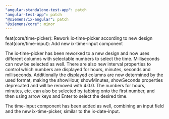 ```yaml
---
"angular-standalone-test-app": patch
"angular-test-app": patch
"@siemens/ix-angular": patch
"@siemens/core": minor
---
```


feat(core/time-picker): Rework ix-time-picker according to new design
feat(core/time-input): Add new ix-time-input component

The ix-time-picker has been reworked to a new design and now uses different columns with selectable numbers to select the time. Milliseconds can now be selected as well.
There are also new interval properties to control which numbers are displayed for hours, minutes, seconds and milliseconds.
Additionally the displayed columns are now determined by the used format, making the showHour, showMinutes, showSeconds properties deprecated and will be removed with 4.0.0.
The numbers for hours, minutes, etc. can also be selected by tabbing onto the first number, and then using arrow keys and Enter to select the desired time.

The time-input component has been added as well, combining an input field and the new ix-time-picker, similar to the ix-date-input.
